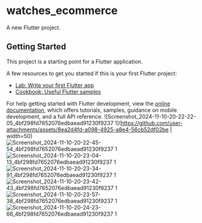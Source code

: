 # watches_ecommerce

A new Flutter project.
## Getting Started

This project is a starting point for a Flutter application.

A few resources to get you started if this is your first Flutter project:

- [Lab: Write your first Flutter app](https://docs.flutter.dev/get-started/codelab)
- [Cookbook: Useful Flutter samples](https://docs.flutter.dev/cookbook)

For help getting started with Flutter development, view the
[online documentation](https://docs.flutter.dev/), which offers tutorials,
samples, guidance on mobile development, and a full API reference.
![Screenshot_2024-11-10-20-22-22-05_4bf298fd7652076edbaead91230f9237 1](https://github.com/user-attachments/assets/8ea2d4fd-a098-4925-a8e4-56cb52df02be | width=50)
![Screenshot_2024-11-10-20-22-45-54_4bf298fd7652076edbaead91230f9237 1](https://github.com/user-attachments/assets/7081aefb-93cc-4aea-b53e-eafab1917c13)
![Screenshot_2024-11-10-20-23-04-13_4bf298fd7652076edbaead91230f9237 1](https://github.com/user-attachments/assets/94adab27-3f46-462c-af51-4823235a78db)
![Screenshot_2024-11-10-20-23-34-91_4bf298fd7652076edbaead91230f9237 1](https://github.com/user-attachments/assets/19ad8562-6fd2-4b94-8d65-283a0e03e319)
![Screenshot_2024-11-10-20-23-42-43_4bf298fd7652076edbaead91230f9237 1](https://github.com/user-attachments/assets/51481cdf-6a3a-49c9-8b99-e0da46523b1c)
![Screenshot_2024-11-10-20-23-57-38_4bf298fd7652076edbaead91230f9237 1](https://github.com/user-attachments/assets/d4a7ddb7-d8a3-44e1-b368-1de113fa5e39)
![Screenshot_2024-11-10-20-24-23-66_4bf298fd7652076edbaead91230f9237 1](https://github.com/user-attachments/assets/09b24cf7-cde2-4649-964f-2281f84602a8)

